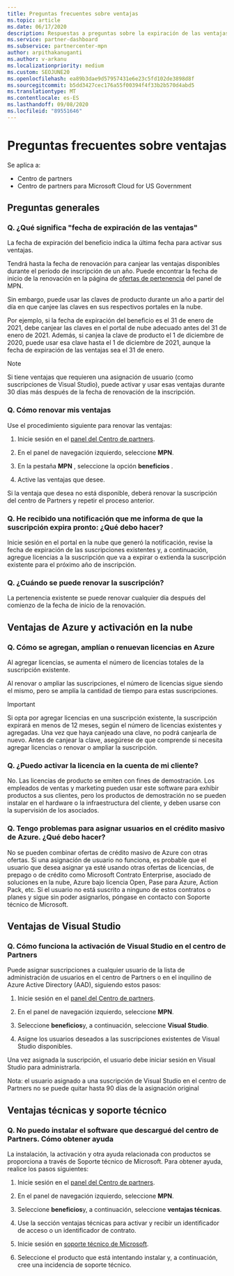 ```yaml
---
title: Preguntas frecuentes sobre ventajas
ms.topic: article
ms.date: 06/17/2020
description: Respuestas a preguntas sobre la expiración de las ventajas, la renovación y la activación de licencias para Azure, la nube, Visual Studio y las ventajas técnicas y de soporte técnico
ms.service: partner-dashboard
ms.subservice: partnercenter-mpn
author: arpithakanuganti
ms.author: v-arkanu
ms.localizationpriority: medium
ms.custom: SEOJUNE20
ms.openlocfilehash: ea89b3dae9d57957431e6e23c5fd102de3898d8f
ms.sourcegitcommit: b5dd3427cec176a55f00394f4f33b2b570d4abd5
ms.translationtype: MT
ms.contentlocale: es-ES
ms.lasthandoff: 09/08/2020
ms.locfileid: "89551646"
---
```

# <a name="benefits-faq"></a>Preguntas frecuentes sobre ventajas

Se aplica a:

- Centro de partners
- Centro de partners para Microsoft Cloud for US Government

## <a name="general-questions"></a>Preguntas generales

### <a name="q-what-does-benefit-expiry-date-mean"></a>Q. ¿Qué significa "fecha de expiración de las ventajas"

La fecha de expiración del beneficio indica la última fecha para activar sus ventajas.

Tendrá hasta la fecha de renovación para canjear las ventajas disponibles durante el período de inscripción de un año. Puede encontrar la fecha de inicio de la renovación en la página de [ofertas de pertenencia](https://partner.microsoft.com/dashboard/mpn/offers) del panel de MPN.

Sin embargo, puede usar las claves de producto durante un año a partir del día en que canjee las claves en sus respectivos portales en la nube.

Por ejemplo, si la fecha de expiración del beneficio es el 31 de enero de 2021, debe canjear las claves en el portal de nube adecuado antes del 31 de enero de 2021. Además, si canjea la clave de producto el 1 de diciembre de 2020, puede usar esa clave hasta el 1 de diciembre de 2021, aunque la fecha de expiración de las ventajas sea el 31 de enero.

>[!NOTE]
>Si tiene ventajas que requieren una asignación de usuario (como suscripciones de Visual Studio), puede activar y usar esas ventajas durante 30 días más después de la fecha de renovación de la inscripción.

### <a name="q-how-do-i-renew-my-benefits"></a>Q. Cómo renovar mis ventajas

Use el procedimiento siguiente para renovar las ventajas:

1. Inicie sesión en el [panel del Centro de partners](https://partner.microsoft.com/dashboard/).

2. En el panel de navegación izquierdo, seleccione **MPN**.

3. En la pestaña **MPN** , seleccione la opción **beneficios** .

4. Active las ventajas que desee.

Si la ventaja que desea no está disponible, deberá renovar la suscripción del centro de Partners y repetir el proceso anterior.

### <a name="q-i-received-a-notification-informing-me-that-my-subscription-is-expiring-soon---what-should-i-do"></a>Q. He recibido una notificación que me informa de que la suscripción expira pronto: ¿Qué debo hacer?

Inicie sesión en el portal en la nube que generó la notificación, revise la fecha de expiración de las suscripciones existentes y, a continuación, agregue licencias a la suscripción que va a expirar o extienda la suscripción existente para el próximo año de inscripción.

### <a name="q-when-can-i-renew-my-membership"></a>Q. ¿Cuándo se puede renovar la suscripción?

La pertenencia existente se puede renovar cualquier día después del comienzo de la fecha de inicio de la renovación.

## <a name="azure-and-cloud-activation-benefits"></a>Ventajas de Azure y activación en la nube

### <a name="q-how-does-adding-extendingrenewing-licenses-work-on-azure"></a>Q. Cómo se agregan, amplían o renuevan licencias en Azure

Al agregar licencias, se aumenta el número de licencias totales de la suscripción existente.

Al renovar o ampliar las suscripciones, el número de licencias sigue siendo el mismo, pero se amplía la cantidad de tiempo para estas suscripciones.

>[!IMPORTANT]
>Si opta por agregar licencias en una suscripción existente, la suscripción expirará en menos de 12 meses, según el número de licencias existentes y agregadas. Una vez que haya canjeado una clave, no podrá canjearla de nuevo. Antes de canjear la clave, asegúrese de que comprende si necesita agregar licencias o renovar o ampliar la suscripción.

### <a name="q-can-i-activate-the-license-on-my-customers-account"></a>Q. ¿Puedo activar la licencia en la cuenta de mi cliente?

No. Las licencias de producto se emiten con fines de demostración. Los empleados de ventas y marketing pueden usar este software para exhibir productos a sus clientes, pero los productos de demostración no se pueden instalar en el hardware o la infraestructura del cliente, y deben usarse con la supervisión de los asociados.

### <a name="q-im-having-trouble-assigning-users-in-azure-bulk-credit-what-should-i-do"></a>Q. Tengo problemas para asignar usuarios en el crédito masivo de Azure. ¿Qué debo hacer?

No se pueden combinar ofertas de crédito masivo de Azure con otras ofertas. Si una asignación de usuario no funciona, es probable que el usuario que desea asignar ya esté usando otras ofertas de licencias, de prepago o de crédito como Microsoft Contrato Enterprise, asociado de soluciones en la nube, Azure bajo licencia Open, Pase para Azure, Action Pack, etc. Si el usuario no está suscrito a ninguno de estos contratos o planes y sigue sin poder asignarlos, póngase en contacto con Soporte técnico de Microsoft.

## <a name="visual-studio-benefits"></a>Ventajas de Visual Studio

### <a name="q-how-does-visual-studio-activation-work-in-partner-center"></a>Q. Cómo funciona la activación de Visual Studio en el centro de Partners

Puede asignar suscripciones a cualquier usuario de la lista de administración de usuarios en el centro de Partners o en el inquilino de Azure Active Directory (AAD), siguiendo estos pasos:

1. Inicie sesión en el [panel del Centro de partners](https://partner.microsoft.com/dashboard/).

2. En el panel de navegación izquierdo, seleccione **MPN**.

3. Seleccione **beneficios**y, a continuación, seleccione **Visual Studio**.

4. Asigne los usuarios deseados a las suscripciones existentes de Visual Studio disponibles.

Una vez asignada la suscripción, el usuario debe iniciar sesión en Visual Studio para administrarla.

Nota: el usuario asignado a una suscripción de Visual Studio en el centro de Partners no se puede quitar hasta 90 días de la asignación original

## <a name="technical-benefits-and-support"></a>Ventajas técnicas y soporte técnico

### <a name="q-i-cant-install-the-software-i-downloaded-from-partner-center-how-do-i-get-help"></a>Q. No puedo instalar el software que descargué del centro de Partners. Cómo obtener ayuda

La instalación, la activación y otra ayuda relacionada con productos se proporciona a través de Soporte técnico de Microsoft. Para obtener ayuda, realice los pasos siguientes:

1. Inicie sesión en el [panel del Centro de partners](https://partner.microsoft.com/dashboard/).

2. En el panel de navegación izquierdo, seleccione **MPN**.

3. Seleccione **beneficios**y, a continuación, seleccione **ventajas técnicas**.

4. Use la sección ventajas técnicas para activar y recibir un identificador de acceso o un identificador de contrato.

5. Inicie sesión en [soporte técnico de Microsoft](https://support.microsoft.com/supportforbusiness/productselection).

6. Seleccione el producto que está intentando instalar y, a continuación, cree una incidencia de soporte técnico.
